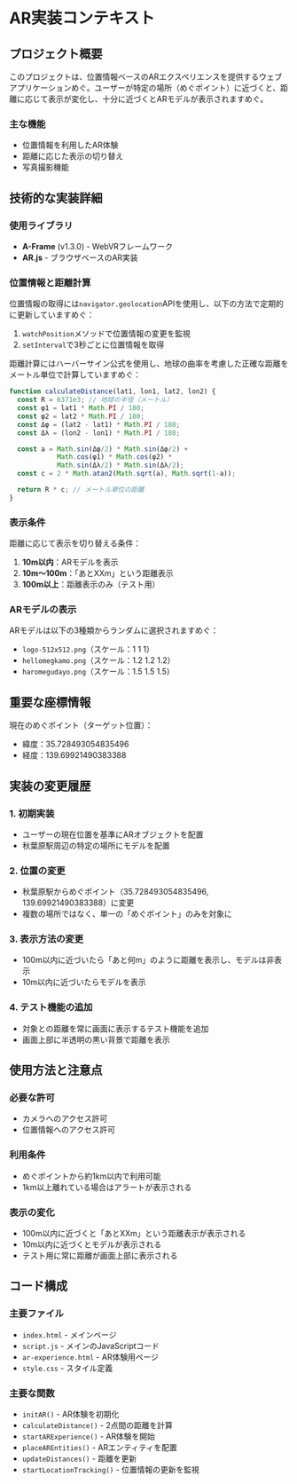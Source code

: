 # AR実装コンテキスト

## プロジェクト概要

このプロジェクトは、位置情報ベースのARエクスペリエンスを提供するウェブアプリケーションめぐ。ユーザーが特定の場所（めぐポイント）に近づくと、距離に応じて表示が変化し、十分に近づくとARモデルが表示されますめぐ。

### 主な機能

- 位置情報を利用したAR体験
- 距離に応じた表示の切り替え
- 写真撮影機能

## 技術的な実装詳細

### 使用ライブラリ

- **A-Frame** (v1.3.0) - WebVRフレームワーク
- **AR.js** - ブラウザベースのAR実装

### 位置情報と距離計算

位置情報の取得には`navigator.geolocation`APIを使用し、以下の方法で定期的に更新していますめぐ：

1. `watchPosition`メソッドで位置情報の変更を監視
2. `setInterval`で3秒ごとに位置情報を取得

距離計算にはハーバーサイン公式を使用し、地球の曲率を考慮した正確な距離をメートル単位で計算していますめぐ：

```javascript
function calculateDistance(lat1, lon1, lat2, lon2) {
  const R = 6371e3; // 地球の半径（メートル）
  const φ1 = lat1 * Math.PI / 180;
  const φ2 = lat2 * Math.PI / 180;
  const Δφ = (lat2 - lat1) * Math.PI / 180;
  const Δλ = (lon2 - lon1) * Math.PI / 180;

  const a = Math.sin(Δφ/2) * Math.sin(Δφ/2) +
            Math.cos(φ1) * Math.cos(φ2) *
            Math.sin(Δλ/2) * Math.sin(Δλ/2);
  const c = 2 * Math.atan2(Math.sqrt(a), Math.sqrt(1-a));

  return R * c; // メートル単位の距離
}
```

### 表示条件

距離に応じて表示を切り替える条件：

1. **10m以内**：ARモデルを表示
2. **10m〜100m**：「あとXXm」という距離表示
3. **100m以上**：距離表示のみ（テスト用）

### ARモデルの表示

ARモデルは以下の3種類からランダムに選択されますめぐ：

- `logo-512x512.png`（スケール：1 1 1）
- `hellomegkamo.png`（スケール：1.2 1.2 1.2）
- `haromegudayo.png`（スケール：1.5 1.5 1.5）

## 重要な座標情報

現在のめぐポイント（ターゲット位置）：
- 緯度：35.728493054835496
- 経度：139.69921490383388

## 実装の変更履歴

### 1. 初期実装
- ユーザーの現在位置を基準にARオブジェクトを配置
- 秋葉原駅周辺の特定の場所にモデルを配置

### 2. 位置の変更
- 秋葉原駅からめぐポイント（35.728493054835496, 139.69921490383388）に変更
- 複数の場所ではなく、単一の「めぐポイント」のみを対象に

### 3. 表示方法の変更
- 100m以内に近づいたら「あと何m」のように距離を表示し、モデルは非表示
- 10m以内に近づいたらモデルを表示

### 4. テスト機能の追加
- 対象との距離を常に画面に表示するテスト機能を追加
- 画面上部に半透明の黒い背景で距離を表示

## 使用方法と注意点

### 必要な許可
- カメラへのアクセス許可
- 位置情報へのアクセス許可

### 利用条件
- めぐポイントから約1km以内で利用可能
- 1km以上離れている場合はアラートが表示される

### 表示の変化
- 100m以内に近づくと「あとXXm」という距離表示が表示される
- 10m以内に近づくとモデルが表示される
- テスト用に常に距離が画面上部に表示される

## コード構成

### 主要ファイル
- `index.html` - メインページ
- `script.js` - メインのJavaScriptコード
- `ar-experience.html` - AR体験用ページ
- `style.css` - スタイル定義

### 主要な関数
- `initAR()` - AR体験を初期化
- `calculateDistance()` - 2点間の距離を計算
- `startARExperience()` - AR体験を開始
- `placeAREntities()` - ARエンティティを配置
- `updateDistances()` - 距離を更新
- `startLocationTracking()` - 位置情報の更新を監視
